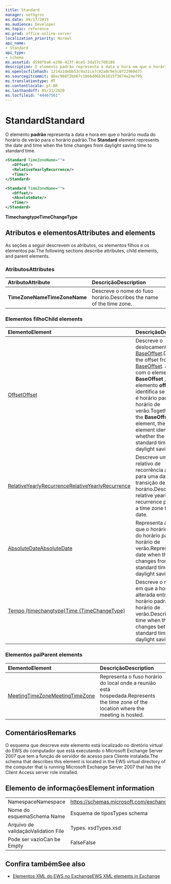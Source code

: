 ```yaml
---
title: Standard
manager: sethgros
ms.date: 09/17/2015
ms.audience: Developer
ms.topic: reference
ms.prod: office-online-server
localization_priority: Normal
api_name:
- Standard
api_type:
- schema
ms.assetid: d598f0a6-e296-423f-8ce5-3da57cfd8189
description: O elemento padrão representa a data e hora em que o horário muda do horário de verão para o horário padrão.
ms.openlocfilehash: 1214a1debb53c9a31ca7c92a0c9e5c0722960d75
ms.sourcegitcommit: 88ec988f2bb67c1866d06b361615f3674a24e795
ms.translationtype: MT
ms.contentlocale: pt-BR
ms.lasthandoff: 05/31/2020
ms.locfileid: "44467561"
---
```

# <a name="standard"></a><span data-ttu-id="803df-103">Standard</span><span class="sxs-lookup"><span data-stu-id="803df-103">Standard</span></span>

<span data-ttu-id="803df-104">O elemento **padrão** representa a data e hora em que o horário muda do horário de verão para o horário padrão.</span><span class="sxs-lookup"><span data-stu-id="803df-104">The **Standard** element represents the date and time when the time changes from daylight saving time to standard time.</span></span> 
  
```xml
<Standard TimeZoneName="">
   <Offset/>
   <RelativeYearlyRecurrence/>
   <Time/>
</Standard>
```

```xml
<Standard TimeZoneName="">
   <Offset/>
   <AbsoluteDate/>
   <Time/>
</Standard>
```

<span data-ttu-id="803df-105">**Timechangtype**</span><span class="sxs-lookup"><span data-stu-id="803df-105">**TimeChangeType**</span></span>

## <a name="attributes-and-elements"></a><span data-ttu-id="803df-106">Atributos e elementos</span><span class="sxs-lookup"><span data-stu-id="803df-106">Attributes and elements</span></span>

<span data-ttu-id="803df-107">As seções a seguir descrevem os atributos, os elementos filhos e os elementos pai.</span><span class="sxs-lookup"><span data-stu-id="803df-107">The following sections describe attributes, child elements, and parent elements.</span></span>
  
### <a name="attributes"></a><span data-ttu-id="803df-108">Atributos</span><span class="sxs-lookup"><span data-stu-id="803df-108">Attributes</span></span>

|<span data-ttu-id="803df-109">**Atributo**</span><span class="sxs-lookup"><span data-stu-id="803df-109">**Attribute**</span></span>|<span data-ttu-id="803df-110">**Descrição**</span><span class="sxs-lookup"><span data-stu-id="803df-110">**Description**</span></span>|
|:-----|:-----|
|<span data-ttu-id="803df-111">**TimeZoneName**</span><span class="sxs-lookup"><span data-stu-id="803df-111">**TimeZoneName**</span></span> <br/> |<span data-ttu-id="803df-112">Descreve o nome do fuso horário.</span><span class="sxs-lookup"><span data-stu-id="803df-112">Describes the name of the time zone.</span></span>  <br/> |
   
### <a name="child-elements"></a><span data-ttu-id="803df-113">Elementos filho</span><span class="sxs-lookup"><span data-stu-id="803df-113">Child elements</span></span>

|<span data-ttu-id="803df-114">**Elemento**</span><span class="sxs-lookup"><span data-stu-id="803df-114">**Element**</span></span>|<span data-ttu-id="803df-115">**Descrição**</span><span class="sxs-lookup"><span data-stu-id="803df-115">**Description**</span></span>|
|:-----|:-----|
|[<span data-ttu-id="803df-116">Offset</span><span class="sxs-lookup"><span data-stu-id="803df-116">Offset</span></span>](offset.md) <br/> |<span data-ttu-id="803df-117">Descreve o deslocamento do [BaseOffset](baseoffset.md).</span><span class="sxs-lookup"><span data-stu-id="803df-117">Describes the offset from the [BaseOffset](baseoffset.md).</span></span> <span data-ttu-id="803df-118">Junto com o elemento **BaseOffset** , o elemento **offset** identifica se o horário é horário padrão ou horário de verão.</span><span class="sxs-lookup"><span data-stu-id="803df-118">Together with the **BaseOffset** element, the **Offset** element identifies whether the time is standard time or daylight saving time.</span></span>  <br/> |
|[<span data-ttu-id="803df-119">RelativeYearlyRecurrence</span><span class="sxs-lookup"><span data-stu-id="803df-119">RelativeYearlyRecurrence</span></span>](relativeyearlyrecurrence.md) <br/> |<span data-ttu-id="803df-120">Descreve um padrão relativo de recorrência anual para uma data de transição de fuso horário.</span><span class="sxs-lookup"><span data-stu-id="803df-120">Describes a relative yearly recurrence pattern for a time zone transition date.</span></span>  <br/> |
|[<span data-ttu-id="803df-121">AbsoluteDate</span><span class="sxs-lookup"><span data-stu-id="803df-121">AbsoluteDate</span></span>](absolutedate.md) <br/> |<span data-ttu-id="803df-122">Representa a data em que o horário muda do horário padrão ou horário de verão.</span><span class="sxs-lookup"><span data-stu-id="803df-122">Represents the date when the time changes from standard time or daylight saving time.</span></span>  <br/> |
|[<span data-ttu-id="803df-123">Tempo (timechangtype)</span><span class="sxs-lookup"><span data-stu-id="803df-123">Time (TimeChangeType)</span></span>](time-timechangetype.md) <br/> |<span data-ttu-id="803df-124">Descreve o momento em que a hora é alterada entre o horário padrão e o horário de verão.</span><span class="sxs-lookup"><span data-stu-id="803df-124">Describes the time when the time changes between standard time and daylight saving time.</span></span>  <br/> |
   
### <a name="parent-elements"></a><span data-ttu-id="803df-125">Elementos pai</span><span class="sxs-lookup"><span data-stu-id="803df-125">Parent elements</span></span>

|<span data-ttu-id="803df-126">**Elemento**</span><span class="sxs-lookup"><span data-stu-id="803df-126">**Element**</span></span>|<span data-ttu-id="803df-127">**Descrição**</span><span class="sxs-lookup"><span data-stu-id="803df-127">**Description**</span></span>|
|:-----|:-----|
|[<span data-ttu-id="803df-128">MeetingTimeZone</span><span class="sxs-lookup"><span data-stu-id="803df-128">MeetingTimeZone</span></span>](meetingtimezone.md) <br/> |<span data-ttu-id="803df-129">Representa o fuso horário do local onde a reunião está hospedada.</span><span class="sxs-lookup"><span data-stu-id="803df-129">Represents the time zone of the location where the meeting is hosted.</span></span>  <br/> |
   
## <a name="remarks"></a><span data-ttu-id="803df-130">Comentários</span><span class="sxs-lookup"><span data-stu-id="803df-130">Remarks</span></span>

<span data-ttu-id="803df-131">O esquema que descreve este elemento está localizado no diretório virtual do EWS do computador que está executando o Microsoft Exchange Server 2007 que tem a função de servidor de acesso para Cliente instalada.</span><span class="sxs-lookup"><span data-stu-id="803df-131">The schema that describes this element is located in the EWS virtual directory of the computer that is running Microsoft Exchange Server 2007 that has the Client Access server role installed.</span></span>
  
## <a name="element-information"></a><span data-ttu-id="803df-132">Elemento de informações</span><span class="sxs-lookup"><span data-stu-id="803df-132">Element information</span></span>

|||
|:-----|:-----|
|<span data-ttu-id="803df-133">Namespace</span><span class="sxs-lookup"><span data-stu-id="803df-133">Namespace</span></span>  <br/> |https://schemas.microsoft.com/exchange/services/2006/types  <br/> |
|<span data-ttu-id="803df-134">Nome do esquema</span><span class="sxs-lookup"><span data-stu-id="803df-134">Schema Name</span></span>  <br/> |<span data-ttu-id="803df-135">Esquema de tipos</span><span class="sxs-lookup"><span data-stu-id="803df-135">Types schema</span></span>  <br/> |
|<span data-ttu-id="803df-136">Arquivo de validação</span><span class="sxs-lookup"><span data-stu-id="803df-136">Validation File</span></span>  <br/> |<span data-ttu-id="803df-137">Types. xsd</span><span class="sxs-lookup"><span data-stu-id="803df-137">Types.xsd</span></span>  <br/> |
|<span data-ttu-id="803df-138">Pode ser vazio</span><span class="sxs-lookup"><span data-stu-id="803df-138">Can be Empty</span></span>  <br/> |<span data-ttu-id="803df-139">False</span><span class="sxs-lookup"><span data-stu-id="803df-139">False</span></span>  <br/> |
   
## <a name="see-also"></a><span data-ttu-id="803df-140">Confira também</span><span class="sxs-lookup"><span data-stu-id="803df-140">See also</span></span>

- [<span data-ttu-id="803df-141">Elementos XML do EWS no Exchange</span><span class="sxs-lookup"><span data-stu-id="803df-141">EWS XML elements in Exchange</span></span>](ews-xml-elements-in-exchange.md)

